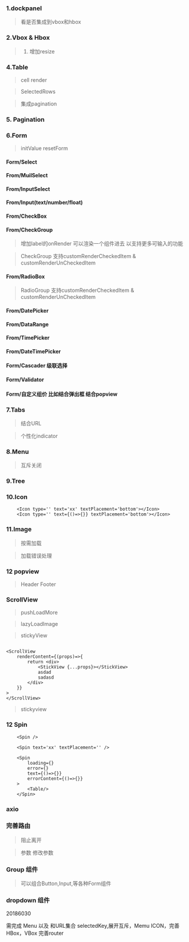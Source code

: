 ### 1.dockpanel

> 看是否集成到vbox和hbox

### 2.Vbox & Hbox

 > 1. 增加resize

### 4.Table

> cell render

> SelectedRows

> 集成pagination

### 5. Pagination

### 6.Form

> initValue resetForm 

#### Form/Select

#### From/MuilSelect

#### From/InputSelect

#### From/Input(text/number/float)

#### From/CheckBox


#### From/CheckGroup

> 增加label的onRender 可以渲染一个组件进去 以支持更多可输入的功能

> CheckGroup 支持customRenderCheckedItem  & customRenderUnCheckedItem

#### From/RadioBox

> RadioGroup 支持customRenderCheckedItem  & customRenderUnCheckedItem

#### From/DatePicker

#### From/DataRange

#### From/TimePicker

#### From/DateTimePicker

#### Form/Cascader 级联选择

#### Form/Validator

#### Form/自定义组价 比如结合弹出框 结合popview


### 7.Tabs

> 结合URL

> 个性化indicator

### 8.Menu

> 互斥关闭

### 9.Tree


### 10.Icon

```
    <Icon type='' text='xx' textPlacement='bottom'></Icon>
    <Icon type='' text={()=>{}} textPlacement='bottom'></Icon>

```

### 11.Image

> 按需加载

> 加载错误处理


### 12 popview

> Header Footer

### ScrollView

> pushLoadMore

> lazyLoadImage

> stickyView

```

<ScrollView
    renderContent={(props)=>{
        return <div>
            <StickView {...props}></StickView>
            asdad
            sadasd
        </div>
    }}
>
</ScrollView>

```

> stickyview


### 12 Spin

```
    <Spin />

    <Spin text='xx' textPlacement='' />

    <Spin
        loading={}
        error={}
        text={()=>{}}
        errorContent={()=>{}}
    >
        <Table/>
    </Spin>

```

### axio


### 完善路由

> 阻止离开

> 参数 修改参数

### Group 组件

> 可以组合Button,Input,等各种Form组件 


### dropdown 组件





20186030  

需完成 Menu 以及 和URL集合 selectedKey,展开互斥，Memu ICON，完善HBox，VBox  完善router 





